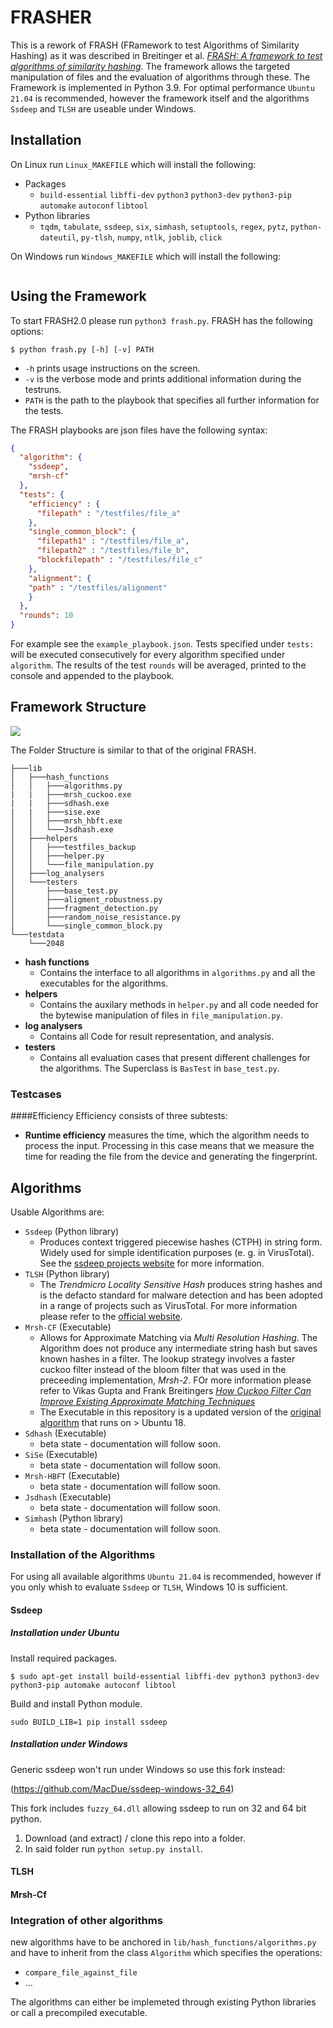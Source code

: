 # FRASHER

This is a rework of FRASH (FRamework to test Algorithms of Similarity Hashing) as it was described in Breitinger et al. 
[_FRASH: A framework to test algorithms of similarity hashing_](https://www.sciencedirect.com/science/article/pii/S1742287613000522). The framework allows the targeted manipulation of files 
and the evaluation of algorithms through these. The Framework is implemented in Python 3.9. For optimal performance `Ubuntu 21.04` is recommended, however the framework itself and the algorithms `Ssdeep` and `TLSH` are useable under Windows. 


## Installation 

On Linux run `Linux_MAKEFILE` which will install the following:
- Packages 
  - `build-essential` `libffi-dev` `python3` `python3-dev` `python3-pip` `automake` `autoconf` `libtool`
- Python libraries
  - `tqdm`, `tabulate`, `ssdeep`, `six`, `simhash`, `setuptools`, `regex`, `pytz`, `python-dateutil`, `py-tlsh`, `numpy`, 
  `ntlk`, `joblib`, `click`


On Windows run `Windows_MAKEFILE` which will install the following:
 ```
 
 ```
## Using the Framework



To start FRASH2.0 please run `python3 frash.py`. FRASH has the following options: 
```
$ python frash.py [-h] [-v] PATH
```
- `-h` prints usage instructions on the screen.
- `-v` is the verbose mode and prints additional information during the testruns.
- `PATH` is the path to the playbook that specifies all further information for the tests. 

The FRASH playbooks are json files have the following syntax:

```json
{
  "algorithm": {
    "ssdeep",
    "mrsh-cf"
  },
  "tests": {
    "efficiency" : {
      "filepath" : "/testfiles/file_a"
    },
    "single_common_block": {
      "filepath1" : "/testfiles/file_a", 
      "filepath2" : "/testfiles/file_b",
      "blockfilepath" : "/testfiles/file_c"
    },
    "alignment": {
    "path" : "/testfiles/alignment"
    }
  },
  "rounds": 10
}
```
For example see the `example_playbook.json`. Tests specified under `tests:` will be executed consecutively for every algorithm specified under `algorithm`.
The results of the test `rounds` will be averaged, printed to the console and appended to the playbook. 

## Framework Structure

<img src="https://viewer.diagrams.net/?tags=%7B%7D&amp;highlight=0000ff&amp;edit=_blank&amp;layers=1&amp;nav=1&amp;title=Untitled%20Diagram.drawio#R7Vxbd9soEP41fkyO7rIfm6RpHrbbdrt7dpuXHiJhm1oWqoRje3%2F9goRugG3sSJaTbppzKiE0gu8bhpkBMrJvl5sPKUjmH3EIo5FlhJuRfTeyLNOxrBH7NcJtUTI27KJglqKQV6oLvqJ%2FIS80eOkKhTBrVSQYRwQl7cIAxzEMSKsMpClet6tNcdT%2BagJmUCr4GoBILv0bhWTOe2H5dfkDRLN5%2BWXTmxRPlqCszHuSzUGI140i%2B%2F3Ivk0xJsXVcnMLIwZeiUvx3v2Op1XDUhgTnRc%2BLR7jhy%2Bzh6fnnx%2Bn0aOzuLpaXXEynkG04h3mjSXbEoEUr%2BIQMiHGyL5ZzxGBXxMQsKdryjktm5NlRO9MejnFMbkHSxQxuh9g9AwJCgB%2FwNk1bXovt5536BmmBG4aRbw3HyBeQpJuaZXyqcuR5aple%2Fx%2BXRPllejPGyQ5pXIBrhyzSnaNH73gEKrhfF7d%2FfWQ%2FPEQpzfrKLoKv32xH69cs2M8M5LiBbzFEU7zt20j%2F6kAlNBSYLobQL8NoGe6EoCmowDQtDoAUKmPKvy8iH725olezNjFyL%2BpytIWtN7PFRtMua5dZbmyvaMVTCvZ1A8rMZYHlgzt%2BClLinteA0QznCIyX7Ze6uCDBvv16Xu3%2FXaAwIxkjRdyIb3DBqdTFCAYB9vmW8aZvj5FEUyYyZW%2BLb5haBXVUu4ZnEw8hfSe%2Ff8ddK0YwseZinQgthZDG14PnxfZIxChWUyvIzgtG1KZ%2B1u8ShFkLf4drgWTb3Vj8m3R5E9kk296Kovl9mWxrJ0Wi%2FVfiz5bRV8Sge0TxovrHxmOG0QWUndwSWEk%2ByaQGMewGCyRUFQSG1ByKIf2DSOFTt3RO%2F5gicKQfUapIW0d0nICrPKet37X7HWUeviHPQJT5RHYfWmH25N23KdgCdc4XfyvGVqa4RiCZlhn1Aylq%2Bh4kmqwieZ7ADJ4nWw7dMP32WVbwlrml%2BCkG3%2FTFax35Yc3SZioSOjP35TN9ytg4UVDwfUEFlRDoTcWlGNBNYcKwNPoOYG5USK7TE0D%2BScQLGY5V59WJEJxCWoI0sUn%2BhYirPPGteF2o9n2WIikFJiOVW6J0RekGoH9hUM6ESC1h4bUee2QipOg5wwNaV%2FuEbPh9CGP2n4VD6lb5RjrKUdvDpLsH0mUwTh8x3K8NRUhyOY5lmabyjbIFJJ0%2Bw97dG0Yk7LgWz7YTMMpC%2B42zfp32%2BbdZ5gi2k9Gd1G4QYRJvKLD1bB4QUsiva8Fsptt40YUV3QVhlJyWpr4M%2BpXBFDDxSEgnUFysKKsIA0FcBUKUJalMAIEPbcbrNIK%2FoXPGOVDnOufJziHY1Gxio7yt6xGnlsQ5AuK7I8FQQUQkqBcSatun66348N6eyjJkiXFUsYUbZjOdmH7vbHbQsVV%2BN62qxjebk%2FDu%2Fx%2BA6cq8ZpdqHHugAd37F63mXAUhta0J2e0tIogaJ%2BpDSKQZSjYZ2B1zddgxsbwr03PqH7M9thwBKXXNT1UbFuQf17TY2p4%2FW%2BMSNejRHbEnusNy55GgHEce6VTYrb8EXevN6LLeNvz2O3dD6UZjhg%2FimzqqoWYtfIm7nnVwj%2BsFj3GnRmPObyO5j%2BRFkWKXuWHdLF%2Bo4ZX9teWIEbJimofHUhVEPlWHRLPsASHxFelZQ2Vb9gbJ5O3pPKe7QsID670lux8v2aAx5cGr4ZDPUQMWEYVlxIDWhr%2B6gA4iXPU8Dip8qRv2q%2F3DaePAI2KbQs6s4tvafhyclJzJ4sZbS6RWc%2BL71FUvkQl8rvXQL0YhlWrFCfEc3t0qJokzkW9hk%2Fzq1PvG1Y31FNBF0S9reFt%2FerUi6mz00f93tTe2anX2BDef06nWu%2FKV6dsYcHLP2nBS1ehdFaoinrNBao9W6aG0tCxuEAqhg%2BnJpQc%2F7wJJVsVnQib7DO0RBFIWdRGCQxw2lpH72gz8aiDkEYgxfUVRxhMhVL0tpfJ7vpIjXQExMt%2FesJvMjh%2BGlnwl%2BF3k%2F%2FrBz%2FlEZrz4ndEujhIcZY9gfQwiDXieVIHpTToRphlK6nVYx3t96SSvGpaRW6tJKWMsxjgdbcb7Li1tqcIB4s%2F5yjevy8lbDhwujPsUBOiKaRJfFGndSdEUZAnJpZ7nhCd4xbe3iKVY3EJ4MQEizU5IKhvKjUyZcEqfa5M2RFxVzugau00u3h%2BxaEq7ujU53fHFtID%2FFKMwbZRLWEVst0NrnKpQoN3tktcpHVa9elF0YJulU2eavnGU%2BouryIirxpeztlf8SSdq9gLrDxJ15vj4mhsnDstVK7DY61gWbEdswqg%2Bctl9GweiJx17YLGZorSrzsYJRfEDmVppN0Sp%2BZxHFtQ0Ek%2Flkb8jsdXunu1HCVIryNIlGyF6ljlWW2Fq7OOQkdduUEep2SOZzgG0fu6VLAWdZ3fMDtrleP6AxKy5dvuwYpgEfVGJpa7D800rNF2MGqTdZp3qLPlytK1Ejso1x7%2BL%2BPPkviD9PpyT9x1%2Bnc2nLEiSaD8Oxv9Hbw5Lno96nSFrjoP5gwLdLinBju2eUBQz8GO2%2F2G0epgTHuNwHcPODrduVpdGkNX1xhaQ%2BqjLXo64hqV%2FtLXaS5TZ%2FqoEXy%2FutSjxI4qUFIoh%2Bj3aphuelv%2FObCClPqPqtnv%2FwM%3D"/>


The Folder Structure is similar to that of the  original FRASH.

```
├───lib               
│   ├───hash_functions
│   │   ├───algorithms.py
|   |   ├───mrsh_cuckoo.exe
|   |   ├───sdhash.exe
|   |   ├───sise.exe
│   │   ├───mrsh_hbft.exe
│   │   └───Jsdhash.exe
│   ├───helpers
│   │   ├───testfiles_backup
│   │   ├───helper.py
│   │   └───file_manipulation.py
│   ├───log_analysers
│   └───testers
│       ├───base_test.py
│       ├───aligment_robustness.py
│       ├───fragment_detection.py
│       ├───random_noise_resistance.py
│       └───single_common_block.py      
└───testdata
    └───2048
```
- **hash functions** 
  - Contains the interface to all algorithms in `algorithms.py` and all the executables for the algorithms.
- **helpers**
  - Contains the auxilary methods in `helper.py` and all code needed for the bytewise manipulation of files in `file_manipulation.py`.
- **log analysers**
  - Contains all Code for result representation, and analysis. 
- **testers**
  - Contains all evaluation cases that present different challenges for the algorithms. The Superclass is `BasTest` in `base_test.py`.

### Testcases

####Efficiency 
Efficiency consists of three subtests:
- **Runtime efficiency** measures the time, which the algorithm needs to process the input. Processing in this case means that we measure the time for reading the file from the device and generating the fingerprint.

## Algorithms
Usable Algorithms are: 
- `Ssdeep` (Python library)
  - Produces context triggered piecewise hashes (CTPH) in string form. Widely used for simple identification purposes (e. g. in VirusTotal). See the  [ssdeep projects website](https://ssdeep-project.github.io/ssdeep/index.html) for more information. 
- `TLSH` (Python library)
  - The _Trendmicro Locality Sensitive Hash_ produces string hashes and is the defacto standard for malware detection and has been adopted in a range of projects such as VirusTotal. For more information please refer to the [official website](http://tlsh.org/).
- `Mrsh-CF` (Executable)
  - Allows for Approximate Matching via _Multi Resolution Hashing_. The Algorithm does not produce any intermediate string hash but saves known hashes in a filter. The lookup strategy involves a faster cuckoo filter instead of the bloom filter that was used in the preceeding implementation, _Mrsh-2_. FOr more information please refer to Vikas Gupta and Frank Breitingers [_How Cuckoo Filter Can Improve Existing Approximate Matching Techniques_](https://www.researchgate.net/publication/292985174_How_Cuckoo_Filter_Can_Improve_Existing_Approximate_Matching_Techniques.)
  - The Executable in this repository is a updated version of the [original algorithm](https://www.fbreitinger.de/wp-content/uploads/2015/06/mrsh_cuckoo.zip) that runs on > Ubuntu 18. 
- `Sdhash` (Executable)
  - beta state - documentation will follow soon.
- `SiSe` (Executable)
  - beta state - documentation will follow soon.
- `Mrsh-HBFT` (Executable)
  - beta state - documentation will follow soon.
- `Jsdhash` (Executable)
  - beta state - documentation will follow soon.
- `Simhash` (Python library) 
  - beta state - documentation will follow soon.

### Installation of the Algorithms

For using all available algorithms `Ubuntu 21.04` is recommended, however if you only whish to evaluate `Ssdeep` or `TLSH`, Windows 10 is sufficient.  

#### Ssdeep
##### Installation under Ubuntu
Install required packages.
```
$ sudo apt-get install build-essential libffi-dev python3 python3-dev python3-pip automake autoconf libtool
```
Build and install Python module.
```
sudo BUILD_LIB=1 pip install ssdeep
```

##### Installation under Windows

Generic ssdeep won't run under Windows so use this fork instead:

(https://github.com/MacDue/ssdeep-windows-32_64)

This fork includes `fuzzy_64.dll` allowing ssdeep to run on 32 and 64 bit python. 

1. Download (and extract) / clone this repo into a folder.
2. In said folder run `python setup.py install`.

#### TLSH

#### Mrsh-Cf



### Integration of other algorithms
 new algorithms have to be anchored in `lib/hash_functions/algorithms.py` and have to inherit from the class 
`Algorithm` which specifies the operations: 
- `compare_file_against_file`
- ...

The algorithms can either be implemeted through existing Python libraries or call a precompiled executable. 
